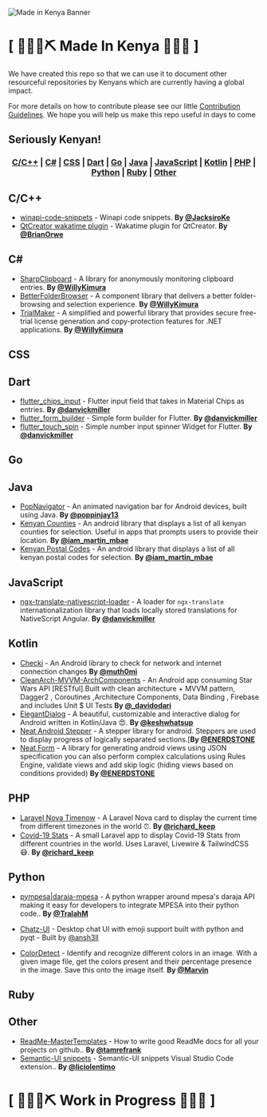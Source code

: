 ![Made in Kenya Banner](https://github.com/MadeInKenya/madeinkenya.github.io/blob/master/mik_banner.png "Made in Kenya Banner")
# \[ 🚧👷‍♀️⛏ Made In Kenya 🔧️👷🚧 \] 

We have created this repo so that we can use it to document other resourceful repositories by Kenyans which are currently having a global impact. 

For more details on how to contribute please see our little [Contribution Guidelines](https://github.com/MadeInKenya/madeinkenya.github.io/blob/master/CONTRIBUTING.MD). We hope you will help us make this repo useful in days to come

## Seriously Kenyan!

### <p align="center"><a href="#C">C/C++</a> | <a href="#C#">C#</a> | <a href="#CSS">CSS</a> | <a href="#Dart">Dart</a> | <a href="#Go">Go</a> | <a href="#Java">Java</a> | <a href="#JavaScript">JavaScript</a> | <a href="#Kotlin">Kotlin</a> | <a href="#PHP">PHP</a> | <a href="#Python">Python</a> | <a href="#Ruby">Ruby</a> | <a href="#Other">Other</a></p>

## <a name="C"> </a>C/C++
* [winapi-code-snippets](https://github.com/JacksiroKe/winapi-code-snippets) - Winapi code snippets. **By [@JacksiroKe](https://twitter.com/JacksiroKe)**
* [QtCreator wakatime plugin](https://github.com/Borwe/qtcreator-wakatime) - Wakatime plugin for QtCreator. **By [@BrianOrwe](https://twitter.com/BrianOrwe)**

## <a name="C#"> </a>C#
* [SharpClipboard](https://github.com/Willy-Kimura/SharpClipboard) - A library for anonymously monitoring clipboard entries. **By [@WillyKimura](https://twitter.com/WillyKimura)**
* [BetterFolderBrowser](https://github.com/Willy-Kimura/BetterFolderBrowser) - A component library that delivers a better folder-browsing and selection experience. **By [@WillyKimura](https://twitter.com/WillyKimura)**
* [TrialMaker](https://github.com/Willy-Kimura/TrialMaker.Demo) - A simplified and powerful library that provides secure free-trial license generation and copy-protection features for .NET applications. **By [@WillyKimura](https://twitter.com/WillyKimura)**

## <a name="CSS"> </a>CSS

## <a name="Dart"> </a>Dart
* [flutter_chips_input](https://github.com/danvick/flutter_chips_input) - Flutter input field that takes in Material Chips as entries. **By [@danvickmiller](https://twitter.com/danvickmiller)**
* [flutter_form_builder](https://github.com/danvick/flutter_form_builder) - Simple form builder for Flutter. **By [@danvickmiller](https://twitter.com/danvickmiller)**
* [flutter_touch_spin](https://github.com/danvick/flutter_touch_spin) - Simple number input spinner Widget for Flutter. **By [@danvickmiller](https://twitter.com/danvickmiller)**

## <a name="Go"> </a>Go

## <a name="Java"> </a>Java
* [PopNavigator](https://github.com/poppinjay13/PopNavigator) - An animated navigation bar for Android devices, built using Java. **By [@poppinjay13](https://twitter.com/odundo_ian)**
* [Kenyan Counties](https://github.com/MartinMbae/KenyanCounties) - An android library that displays a list of all kenyan counties for selection. Useful in apps that prompts users to provide their location. **By [@iam_martin_mbae](https://twitter.com/iam_martin_mbae)**
* [Kenyan Postal Codes](https://github.com/MartinMbae/KenyaPostalCodesExample) - An android library that displays a list of all kenyan postal codes for selection. **By [@iam_martin_mbae](https://twitter.com/iam_martin_mbae)**

## <a name="JavaScript"> </a>JavaScript
* [ngx-translate-nativescript-loader](https://github.com/danvick/ngx-translate-nativescript-loader) - A loader for `ngx-translate` internationalization library that loads locally stored translations for NativeScript Angular. **By [@danvickmiller](https://twitter.com/danvickmiller)**

## <a name="Kotlin"> </a>Kotlin
* [Checki](https://github.com/muth0mi/checki) - An Android library to check for network and internet connection changes **By [@muth0mi](https://twitter.com/muth0mi)**
* [CleanArch-MVVM-ArchComponents](https://github.com/odaridavid/Clean-MVVM-ArchComponents) - An Android app consuming Star Wars API [RESTful].Built with clean architecture + MVVM pattern, Dagger2 , Coroutines ,Architecture Components, Data Binding , Firebase and includes Unit $ UI Tests  **By [@_davidodari](https://twitter.com/_davidodari)**
* [ElegantDialog](https://github.com/muigukenneth/ElegantDialog) - A beautiful, customizable and interactive dialog for Android written in Kotlin/Java 😍. **By [@keshwhatsup](https://twitter.com/keshwhatsup)**
* [Neat Android Stepper](https://github.com/ellykits/neat-stepper) - A stepper library for android. Steppers are used to display progress of logically separated sections.[**By [@ENERDSTONE](https://twitter.com/ENERDSTONE)**
* [Neat Form](https://github.com/ellykits/neat-form) - A library for generating android views using JSON specification you can also perform complex calculations using Rules Engine, validate views and add skip logic (hiding views based on conditions provided) **By [@ENERDSTONE](https://twitter.com/ENERDSTONE)**

## <a name="PHP"> </a>PHP
* [Laravel Nova Timenow](https://github.com/richardkeep/nova-timenow) - A Laravel Nova card to display the current time from different timezones in the world ⏰. **By [@richard_keep](https://twitter.com/richard_keep)**
* [Covid-19 Stats](https://github.com/richardkeep/covid-19) - A small Laravel app to display Covid-19 Stats from different countries in the world. Uses Laravel, Livewire & TailwindCSS 😷. **By [@richard_keep](https://twitter.com/richard_keep)**

## <a name="Python"> </a>Python
* [pympesa|daraja-mpesa](https://github.com/TralahM/pympesa) - A python wrapper around mpesa's daraja API making it easy for developers to integrate MPESA into their python code.. **By [@TralahM](https://github.com/TralahM)**
* [Chatz-UI](https://github.com/ANSH3LL/Chatz-UI) - Desktop chat UI with emoji support built with python and pyqt - Built by [@ansh3ll](https://github.com/ANSH3LL)

* [ColorDetect](https://github.com/MarvinKweyu/ColorDetect) - Identify and recognize different colors in an image. With a given image file, get the colors present  and their percentage presence in the image. Save this onto the image itself. **By [@Marvin](https://twitter.com/marvinus_j)**

## <a name="Ruby"> </a>Ruby

## <a name="Other"> </a>Other
* [ReadMe-MasterTemplates](https://github.com/tamzi/ReadMe-MasterTemplates) - How to write good ReadMe docs for all your projects on github.. **By [@tamrefrank](https://twitter.com/tamrefrank)**
* [Semantic-UI snippets](https://github.com/liciolentimo/semantic-ui-snippets) -  Semantic-UI snippets Visual Studio Code extension.. **By [@liciolentimo](https://twitter.com/liciolentimo)**

# \[ 🚧👷‍♀️⛏ Work in Progress 🔧️👷🚧 \] 
